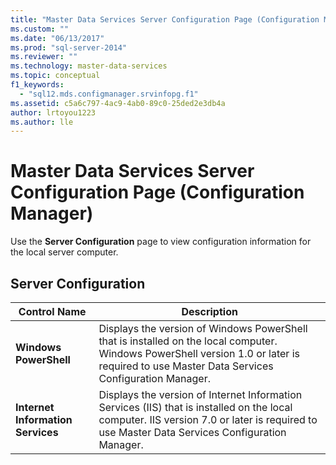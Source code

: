 ```yaml
---
title: "Master Data Services Server Configuration Page (Configuration Manager) | Microsoft Docs"
ms.custom: ""
ms.date: "06/13/2017"
ms.prod: "sql-server-2014"
ms.reviewer: ""
ms.technology: master-data-services
ms.topic: conceptual
f1_keywords: 
  - "sql12.mds.configmanager.srvinfopg.f1"
ms.assetid: c5a6c797-4ac9-4ab0-89c0-25ded2e3db4a
author: lrtoyou1223
ms.author: lle
---
```

# Master Data Services Server Configuration Page (Configuration Manager)
  Use the **Server Configuration** page to view configuration information for the local server computer.  
  
## Server Configuration  
  
|Control Name|Description|  
|------------------|-----------------|  
|**Windows PowerShell**|Displays the version of Windows PowerShell that is installed on the local computer. Windows PowerShell version 1.0 or later is required to use Master Data Services Configuration Manager.|  
|**Internet Information Services**|Displays the version of Internet Information Services (IIS) that is installed on the local computer. IIS version 7.0 or later is required to use Master Data Services Configuration Manager.|  
  
  
